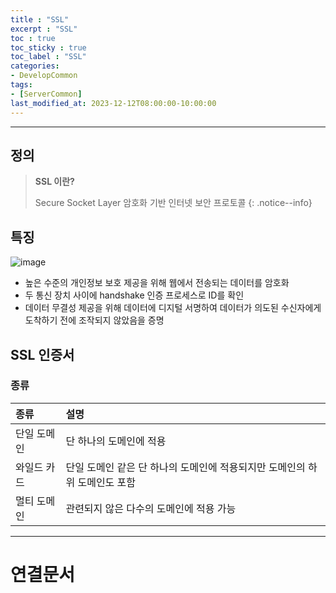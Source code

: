 ```yaml
---
title : "SSL"
excerpt : "SSL"
toc : true
toc_sticky : true
toc_label : "SSL"
categories:
- DevelopCommon
tags:
- [ServerCommon]
last_modified_at: 2023-12-12T08:00:00-10:00:00
---
```

  
---
  
## 정의
> **SSL 이란?**  
>
> Secure Socket Layer
> 암호화 기반 인터넷 보안 프로토콜 
{: .notice--info}  
  
## 특징
  
![image](../../assets/images/SSLOperation.png)
- 높은 수준의 개인정보 보호 제공을 위해 웹에서 전송되는 데이터를 암호화
- 두 통신 장치 사이에 handshake 인증 프로세스로 ID를 확인
- 데이터 무결성 제공을 위해 데이터에 디지털 서명하여 데이터가 의도된 수신자에게 도착하기 전에 조작되지 않았음을 증명
  
## SSL 인증서
  
### 종류
  
| 종류        | 설명                                                                       |
|:----------- |:-------------------------------------------------------------------------- |
| 단일 도메인 | 단 하나의 도메인에 적용                                                    |
| 와일드 카드 | 단일 도메인 같은 단 하나의 도메인에 적용되지만 도메인의 하위 도메인도 포함 |
| 멀티 도메인 | 관련되지 않은 다수의 도메인에 적용 가능                                    |

---
  
# 연결문서

